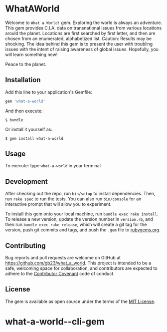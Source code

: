 # WhatAWorld

Welcome to `What a World!` gem. Exploring the world is always an adventure.  This gem provides C.I.A. data on transnational issues from various locations arould the planet.  Locations are first searched by first letter, and then are chosen from an enumerated, alphabetized list.  Caution: Results may be shocking.  The idea behind this gem is to present the user with troubling issues with the intent of raising awareness of global issues.  Hopefully, you will learn something new! 

Peace to the planet.   

## Installation

Add this line to your application's Gemfile:

```ruby
gem 'what-a-world'
```

And then execute:

    $ bundle

Or install it yourself as:

    $ gem install what-a-world

## Usage
To execute: type ```what-a-world``` in your terminal

## Development

After checking out the repo, run `bin/setup` to install dependencies. Then, run `rake spec` to run the tests. You can also run `bin/console` for an interactive prompt that will allow you to experiment.

To install this gem onto your local machine, run `bundle exec rake install`. To release a new version, update the version number in `version.rb`, and then run `bundle exec rake release`, which will create a git tag for the version, push git commits and tags, and push the `.gem` file to [rubygems.org](https://rubygems.org).

## Contributing

Bug reports and pull requests are welcome on GitHub at https://github.com/gb23/what_a_world. This project is intended to be a safe, welcoming space for collaboration, and contributors are expected to adhere to the [Contributor Covenant](http://contributor-covenant.org) code of conduct.


## License

The gem is available as open source under the terms of the [MIT License](http://opensource.org/licenses/MIT).

# what-a-world--cli-gem
